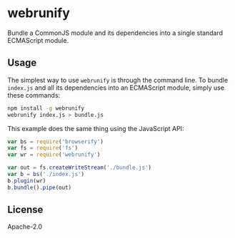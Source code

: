 # webrunify

Bundle a CommonJS module and its dependencies into a single standard ECMAScript module.

## Usage

The simplest way to use `webrunify` is through the command line. To bundle `index.js` and all its dependencies into an ECMAScript module, simply use these commands:

```sh
npm install -g webrunify
webrunify index.js > bundle.js
```

This example does the same thing using the JavaScript API:

```js
var bs = require('browserify')
var fs = require('fs')
var wr = require('webrunify')

var out = fs.createWriteStream('./bundle.js')
var b = bs('./index.js')
b.plugin(wr)
b.bundle().pipe(out)

```

## License

Apache-2.0

